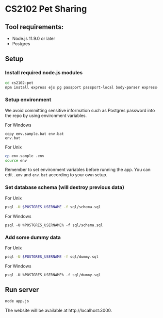 # CS2102 Pet Sharing

## Tool requirements:

- Node.js 11.9.0 or later
- Postgres

## Setup 

### Install required node.js modules

```bash
cd cs2102-pet
npm install express ejs pg passport passport-local body-parser express-session bcrypt connect-flash
```

### Setup environment

We avoid committing sensitive information such as Postgres password into the repo
by using environment variables.

For Windows

```
copy env.sample.bat env.bat
env.bat
```

For Unix

```bash
cp env.sample .env
source env
```

Remember to set environment variables before running the app. You can edit `.env`
and `env.bat` according to your own setup.

### Set database schema (will destroy previous data)

For Unix

```bash
psql -U $POSTGRES_USERNAME -f sql/schema.sql
```

For Windows

```
psql -U %POSTGRES_USERNAME% -f sql/schema.sql
```

### Add some dummy data

For Unix

```bash
psql -U $POSTGRES_USERNAME -f sql/dummy.sql
```

For Windows

```
psql -U %POSTGRES_USERNAME% -f sql/dummy.sql
```

## Run server

```bash
node app.js
```

The website will be available at http://localhost:3000.

